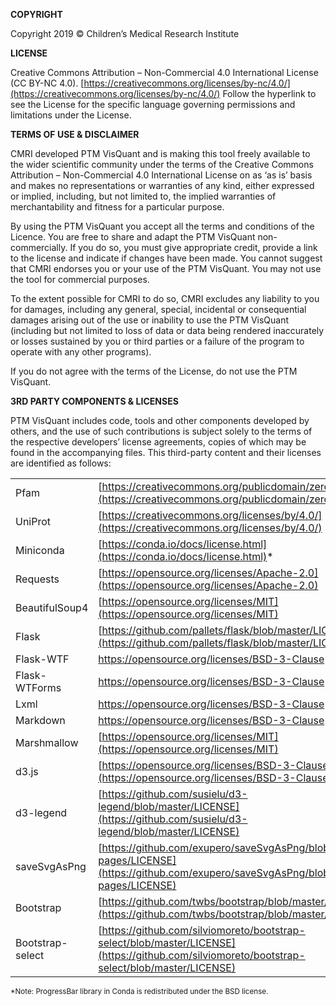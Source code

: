 
**COPYRIGHT**

Copyright 2019 &copy; Children’s Medical Research Institute

**LICENSE**

Creative Commons Attribution – Non-Commercial 4.0 International License (CC BY-NC 4.0). [https://creativecommons.org/licenses/by-nc/4.0/](https://creativecommons.org/licenses/by-nc/4.0/) Follow the hyperlink to see the License for the specific language governing permissions and limitations under the License.

**TERMS OF USE & DISCLAIMER**

CMRI developed PTM VisQuant and is making this tool freely available to the wider scientific community under the terms of the Creative Commons Attribution – Non-Commercial 4.0 International License on as ‘as is’ basis and makes no representations or warranties of any kind, either expressed or implied, including, but not limited to, the implied warranties of merchantability and fitness for a particular purpose.

By using the PTM VisQuant you accept all the terms and conditions of the Licence. You are free to share and adapt the PTM VisQuant non-commercially. If you do so, you must give appropriate credit, provide a link to the license and indicate if changes have been made. You cannot suggest that CMRI endorses you or your use of the PTM VisQuant. You may not use the tool for commercial purposes.

To the extent possible for CMRI to do so, CMRI excludes any liability to you for damages, including any general, special, incidental or consequential damages arising out of the use or inability to use the PTM VisQuant (including but not limited to loss of data or data being rendered inaccurately or losses sustained by you or third parties or a failure of the program to operate with any other programs).

If you do not agree with the terms of the License, do not use the PTM VisQuant.

**3RD PARTY COMPONENTS & LICENSES**

PTM VisQuant includes code, tools and other components developed by others, and the use of such contributions is subject solely to the terms of the respective developers’ license agreements, copies of which may be found in the accompanying files. This third-party content and their licenses are identified as follows:

|||
|:-|:-|
| Pfam | [https://creativecommons.org/publicdomain/zero/1.0/](https://creativecommons.org/publicdomain/zero/1.0/) |
| UniProt | [https://creativecommons.org/licenses/by/4.0/](https://creativecommons.org/licenses/by/4.0/) |
| Miniconda | [https://conda.io/docs/license.html](https://conda.io/docs/license.html)* |
| Requests | [https://opensource.org/licenses/Apache-2.0](https://opensource.org/licenses/Apache-2.0) |
| BeautifulSoup4 | [https://opensource.org/licenses/MIT](https://opensource.org/licenses/MIT) |
| Flask | [https://github.com/pallets/flask/blob/master/LICENSE](https://github.com/pallets/flask/blob/master/LICENSE) |
| Flask-WTF | [https://opensource.org/licenses/BSD-3-Clause ](https://opensource.org/licenses/BSD-3-Clause ) |
| Flask-WTForms | [https://opensource.org/licenses/BSD-3-Clause ](https://opensource.org/licenses/BSD-3-Clause ) |
| Lxml | [https://opensource.org/licenses/BSD-3-Clause ](https://opensource.org/licenses/BSD-3-Clause ) |
| Markdown | [https://opensource.org/licenses/BSD-3-Clause ](https://opensource.org/licenses/BSD-3-Clause ) |
| Marshmallow | [https://opensource.org/licenses/MIT](https://opensource.org/licenses/MIT) |
| d3.js | [https://opensource.org/licenses/BSD-3-Clause](https://opensource.org/licenses/BSD-3-Clause) |
| d3-legend | [https://github.com/susielu/d3-legend/blob/master/LICENSE](https://github.com/susielu/d3-legend/blob/master/LICENSE) |
| saveSvgAsPng | [https://github.com/exupero/saveSvgAsPng/blob/gh-pages/LICENSE](https://github.com/exupero/saveSvgAsPng/blob/gh-pages/LICENSE) |
| Bootstrap | [https://github.com/twbs/bootstrap/blob/master/LICENSE](https://github.com/twbs/bootstrap/blob/master/LICENSE) |
| Bootstrap-select | [https://github.com/silviomoreto/bootstrap-select/blob/master/LICENSE](https://github.com/silviomoreto/bootstrap-select/blob/master/LICENSE) |

<small>*Note: ProgressBar library in Conda is redistributed under the BSD license.</small>
